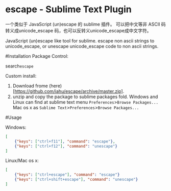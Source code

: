 # escape - Sublime Text Plugin

一个类似于 JavaScript (un)escape 的 sublime 插件。
可以把中文等非 ASCII 码转义成unicode_escape 码，也可以反转义unicode_escape成中文字符。

JavaScript (un)escape like tool for sublime. escape non ascii strings to unicode_escape, or unescape unicode_escape code to non ascii strings.

#Installation
Package Control:

search`escape`

Custom install:

1. Download frome (here)[https://github.com/iahu/escape/archive/master.zip].
2. unzip and copy the package to sublime packages fold.
Windows and Linux can find at sublime text menu `Preferences`>`Browse Packages...`
Mac os x as `Sublime Text`>`Preferences`>`Browse Packages...`

#Usage

Windows:
```json
[
    {"keys": ["ctrl+f11"], "command": "escape"},
    {"keys": ["ctrl+f12"], "command": "unescape"}
]
```

Linux/Mac os x:
```json
[
    {"keys": ["ctrl+escape"], "command": "escape"}
    {"keys": ["ctrl+shift+escape"], "command": "unescape"}
]
```
